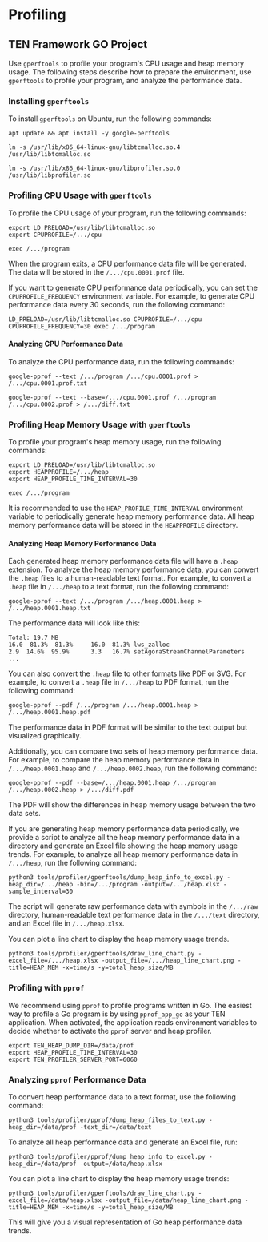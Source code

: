 # Profiling

## TEN Framework GO Project

Use `gperftools` to profile your program's CPU usage and heap memory usage. The following steps describe how to prepare the environment, use `gperftools` to profile your program, and analyze the performance data.

### Installing `gperftools`

To install `gperftools` on Ubuntu, run the following commands:

```shell
apt update && apt install -y google-perftools

ln -s /usr/lib/x86_64-linux-gnu/libtcmalloc.so.4 /usr/lib/libtcmalloc.so

ln -s /usr/lib/x86_64-linux-gnu/libprofiler.so.0 /usr/lib/libprofiler.so
```

### Profiling CPU Usage with `gperftools`

To profile the CPU usage of your program, run the following commands:

```shell
export LD_PRELOAD=/usr/lib/libtcmalloc.so
export CPUPROFILE=/.../cpu

exec /.../program
```

When the program exits, a CPU performance data file will be generated. The data will be stored in the `/.../cpu.0001.prof` file.

If you want to generate CPU performance data periodically, you can set the `CPUPROFILE_FREQUENCY` environment variable. For example, to generate CPU performance data every 30 seconds, run the following command:

```shell
LD_PRELOAD=/usr/lib/libtcmalloc.so CPUPROFILE=/.../cpu CPUPROFILE_FREQUENCY=30 exec /.../program
```

#### Analyzing CPU Performance Data

To analyze the CPU performance data, run the following commands:

```shell
google-pprof --text /.../program /.../cpu.0001.prof > /.../cpu.0001.prof.txt

google-pprof --text --base=/.../cpu.0001.prof /.../program /.../cpu.0002.prof > /.../diff.txt
```

### Profiling Heap Memory Usage with `gperftools`

To profile your program's heap memory usage, run the following commands:

```shell
export LD_PRELOAD=/usr/lib/libtcmalloc.so
export HEAPPROFILE=/.../heap
export HEAP_PROFILE_TIME_INTERVAL=30

exec /.../program
```

It is recommended to use the `HEAP_PROFILE_TIME_INTERVAL` environment variable to periodically generate heap memory performance data. All heap memory performance data will be stored in the `HEAPPROFILE` directory.

#### Analyzing Heap Memory Performance Data

Each generated heap memory performance data file will have a `.heap` extension. To analyze the heap memory performance data, you can convert the `.heap` files to a human-readable text format. For example, to convert a `.heap` file in `/.../heap` to a text format, run the following command:

```shell
google-pprof --text /.../program /.../heap.0001.heap > /.../heap.0001.heap.txt
```

The performance data will look like this:

```text
Total: 19.7 MB
16.0  81.3%  81.3%     16.0  81.3% lws_zalloc
2.9  14.6%  95.9%      3.3   16.7% setAgoraStreamChannelParameters
...
```

You can also convert the `.heap` file to other formats like PDF or SVG. For example, to convert a `.heap` file in `/.../heap` to PDF format, run the following command:

```shell
google-pprof --pdf /.../program /.../heap.0001.heap > /.../heap.0001.heap.pdf
```

The performance data in PDF format will be similar to the text output but visualized graphically.

Additionally, you can compare two sets of heap memory performance data. For example, to compare the heap memory performance data in `/.../heap.0001.heap` and `/.../heap.0002.heap`, run the following command:

```shell
google-pprof --pdf --base=/.../heap.0001.heap /.../program /.../heap.0002.heap > /.../diff.pdf
```

The PDF will show the differences in heap memory usage between the two data sets.

If you are generating heap memory performance data periodically, we provide a script to analyze all the heap memory performance data in a directory and generate an Excel file showing the heap memory usage trends. For example, to analyze all heap memory performance data in `/.../heap`, run the following command:

```shell
python3 tools/profiler/gperftools/dump_heap_info_to_excel.py -heap_dir=/.../heap -bin=/.../program -output=/.../heap.xlsx -sample_interval=30
```

The script will generate raw performance data with symbols in the `/.../raw` directory, human-readable text performance data in the `/.../text` directory, and an Excel file in `/.../heap.xlsx`.

You can plot a line chart to display the heap memory usage trends.

```shell
python3 tools/profiler/gperftools/draw_line_chart.py -excel_file=/.../heap.xlsx -output_file=/.../heap_line_chart.png -title=HEAP_MEM -x=time/s -y=total_heap_size/MB
```

### Profiling with `pprof`

We recommend using `pprof` to profile programs written in Go. The easiest way to profile a Go program is by using `pprof_app_go` as your TEN application. When activated, the application reads environment variables to decide whether to activate the `pprof` server and heap profiler.

```shell
export TEN_HEAP_DUMP_DIR=/data/prof
export HEAP_PROFILE_TIME_INTERVAL=30
export TEN_PROFILER_SERVER_PORT=6060
```

### Analyzing `pprof` Performance Data

To convert heap performance data to a text format, use the following command:

```shell
python3 tools/profiler/pprof/dump_heap_files_to_text.py -heap_dir=/data/prof -text_dir=/data/text
```

To analyze all heap performance data and generate an Excel file, run:

```shell
python3 tools/profiler/pprof/dump_heap_info_to_excel.py -heap_dir=/data/prof -output=/data/heap.xlsx
```

You can plot a line chart to display the heap memory usage trends:

```shell
python3 tools/profiler/gperftools/draw_line_chart.py -excel_file=/data/heap.xlsx -output_file=/data/heap_line_chart.png -title=HEAP_MEM -x=time/s -y=total_heap_size/MB
```

This will give you a visual representation of Go heap performance data trends.
